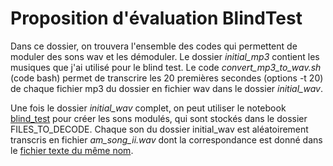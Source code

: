 # Proposition d'évaluation BlindTest

Dans ce dossier, on trouvera l'ensemble des codes qui permettent de moduler des sons wav et les démoduler. Le dossier *initial_mp3* contient les musiques que j'ai utilisé pour le blind test. Le code *convert_mp3_to_wav.sh* (code bash) permet de transcrire les 20 premières secondes (options -t 20) de chaque fichier mp3 du dossier en fichier wav dans le dossier *initial_wav*. 

Une fois le dossier *initial_wav* complet, on peut utiliser le notebook [blind_test](blind_test.ipynb) pour créer les sons modulés, qui sont stockés dans le dossier FILES_TO_DECODE. Chaque son du dossier initial_wav est aléatoirement transcris en fichier *am_song_ii.wav* dont la correspondance est donné dans le [fichier texte du même nom](correspondance.txt).
